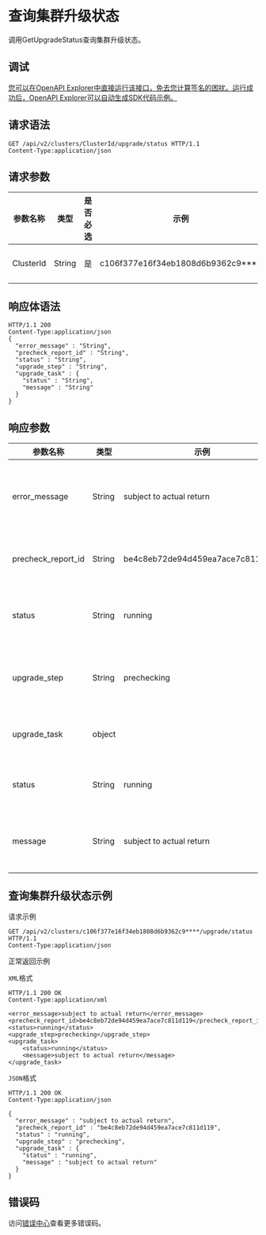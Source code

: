 # 查询集群升级状态

调用GetUpgradeStatus查询集群升级状态。

## 调试

[您可以在OpenAPI Explorer中直接运行该接口，免去您计算签名的困扰。运行成功后，OpenAPI Explorer可以自动生成SDK代码示例。](https://api.aliyun.com/#product=CS&api=GetUpgradeStatus&type=ROA&version=2015-12-15)

## 请求语法

```
GET /api/v2/clusters/ClusterId/upgrade/status HTTP/1.1 
Content-Type:application/json
```

## 请求参数

|参数名称|类型|是否必选|示例|说明|
|----|--|----|--|--|
|ClusterId|String|是|c106f377e16f34eb1808d6b9362c9\*\*\*\*|集群ID。 |

## 响应体语法

```
HTTP/1.1 200
Content-Type:application/json
{
  "error_message" : "String",
  "precheck_report_id" : "String",
  "status" : "String",
  "upgrade_step" : "String",
  "upgrade_task" : {
    "status" : "String",
    "message" : "String"
  }
}
```

## 响应参数

|参数名称|类型|示例|说明|
|----|--|--|--|
|error\_message|String|subject to actual return|集群升级中的错误信息。 |
|precheck\_report\_id|String|be4c8eb72de94d459ea7ace7c811d119|预检查返回ID。 |
|status|String|running|集群目前升级的状态。 |
|upgrade\_step|String|prechecking|集群目前升级的阶段。 |
|upgrade\_task|object| |升级任务详情。 |
|status|String|running|升级任务状态。 |
|message|String|subject to actual return|升级任务描述信息。 |

## 查询集群升级状态示例

请求示例

```
GET /api/v2/clusters/c106f377e16f34eb1808d6b9362c9****/upgrade/status HTTP/1.1 
Content-Type:application/json
```

正常返回示例

`XML`格式

```
HTTP/1.1 200 OK
Content-Type:application/xml

<error_message>subject to actual return</error_message>
<precheck_report_id>be4c8eb72de94d459ea7ace7c811d119</precheck_report_id>
<status>running</status>
<upgrade_step>prechecking</upgrade_step>
<upgrade_task>
    <status>running</status>
    <message>subject to actual return</message>
</upgrade_task>
```

`JSON`格式

```
HTTP/1.1 200 OK
Content-Type:application/json

{
  "error_message" : "subject to actual return",
  "precheck_report_id" : "be4c8eb72de94d459ea7ace7c811d119",
  "status" : "running",
  "upgrade_step" : "prechecking",
  "upgrade_task" : {
    "status" : "running",
    "message" : "subject to actual return"
  }
}
```

## 错误码

访问[错误中心](https://error-center.alibabacloud.com/status/product/CS)查看更多错误码。

